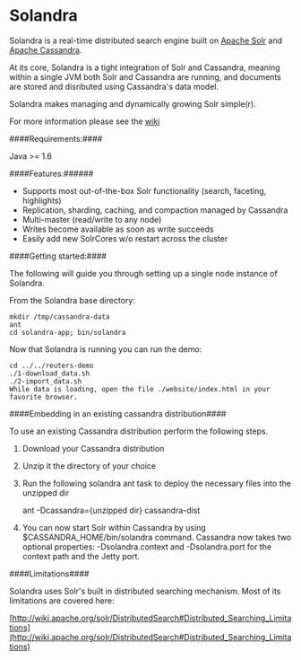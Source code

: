 Solandra
========
Solandra is a real-time distributed search engine built on [Apache Solr](http://lucene.apache.org/solr/) and [Apache Cassandra](http://cassandra.apache.org).

At its core, Solandra is a tight integration of Solr and Cassandra, meaning within a single JVM both Solr and Cassandra are running, and
documents are stored and disributed using Cassandra's data model.

Solandra makes managing and dynamically growing Solr simple(r).

For more information please see the [wiki](https://github.com/tjake/Solandra/wiki)

####Requirements:####

Java >= 1.6

####Features:######

  - Supports most out-of-the-box Solr functionality (search, faceting, highlights)
  - Replication, sharding, caching, and compaction managed by Cassandra
  - Multi-master (read/write to any node)
  - Writes become available as soon as write succeeds
  - Easily add new SolrCores w/o restart across the cluster

####Getting started:####

The following will guide you through setting up a single node instance of Solandra.

From the Solandra base directory:

    mkdir /tmp/cassandra-data
    ant
    cd solandra-app; bin/solandra

Now that Solandra is running you can run the demo:

    cd ../../reuters-demo
    ./1-download_data.sh
    ./2-import_data.sh
    While data is loading, open the file ./website/index.html in your favorite browser.


####Embedding in an existing cassandra distribution####

To use an existing Cassandra distribution perform the following steps.

1. Download your Cassandra distribution
2. Unzip it the directory of your choice
3. Run the following solandra ant task to deploy the necessary files into the unzipped dir

    ant -Dcassandra={unzipped dir} cassandra-dist

4. You can now start Solr within Cassandra by using $CASSANDRA_HOME/bin/solandra command. Cassandra now takes two optional properties: -Dsolandra.context and -Dsolandra.port for the context path and the Jetty port.

####Limitations####

Solandra uses Solr's built in distributed searching mechanism.
Most of its limitations are covered here:

[http://wiki.apache.org/solr/DistributedSearch#Distributed_Searching_Limitations](http://wiki.apache.org/solr/DistributedSearch#Distributed_Searching_Limitations)
